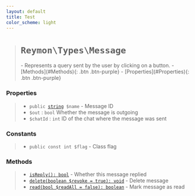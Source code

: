 ```yaml
---
layout: default
title: Test
color_scheme: light
---
```

> <h1><code>Reymon\Types\Message</code></h1>
> - Represents a query sent by the user by clicking on a button.
> - [Methods](#Methods){: .btn .btn-purple}
> - [Properties](#Properties){: .btn .btn-purple}
### Properties
> - `public `[`string`](#felan)` $name` - Message ID
> - `$out` : `bool` Whether the message is outgoing
> - `$chatId` : `int` ID of the chat where the message was sent
### Constants
> - `public const int $flag` - Class flag 
### Methods
> - [`isReply(): bool`](#felan) - Whether this message replied
> - [`delete(boolean $revoke = true): void`](#felan) - Delete message
> - [`read(bool $readAll = false): boolean`](#felan) - Mark message as read
